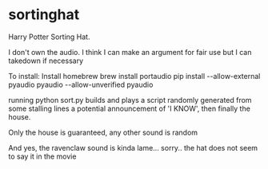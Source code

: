 sortinghat
==========

Harry Potter Sorting Hat.

I don't own the audio. I think I can make an argument for fair use but I can takedown if necessary

To install:
Install homebrew
brew install portaudio
pip install --allow-external  pyaudio pyaudio --allow-unverified pyaudio


running python sort.py builds and plays a script randomly generated from
some stalling lines a potential announcement of 'I KNOW', then finally the house.

Only the house is guaranteed, any other sound is random


And yes, the ravenclaw sound is kinda lame... sorry.. the hat does not seem to say it in the movie